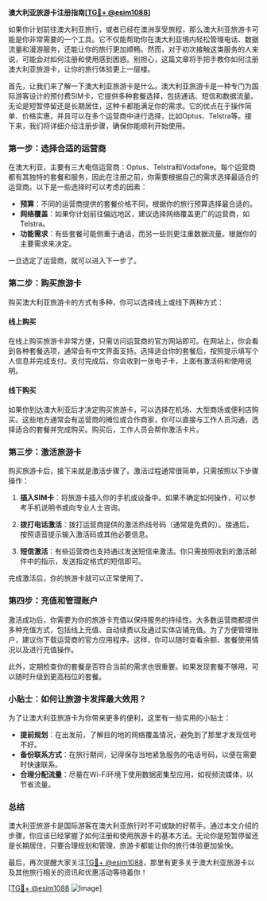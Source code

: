 **澳大利亚旅游卡注册指南[[TG💪+ @esim1088](https://t.me/s/esim1088)]**

如果你计划前往澳大利亚旅行，或者已经在澳洲享受旅程，那么澳大利亚旅游卡可能是你非常需要的一个工具。它不仅能帮助你在澳大利亚境内轻松管理电话、数据流量和漫游服务，还能让你的旅行更加顺畅。然而，对于初次接触这类服务的人来说，可能会对如何注册和使用感到困惑。别担心，这篇文章将手把手教你如何注册澳大利亚旅游卡，让你的旅行体验更上一层楼。

首先，让我们来了解一下澳大利亚旅游卡是什么。澳大利亚旅游卡是一种专门为国际游客设计的预付费SIM卡，它提供多种套餐选择，包括通话、短信和数据流量。无论是短暂停留还是长期居住，这种卡都能满足你的需求。它的优点在于操作简单、价格实惠，并且可以在多个运营商中进行选择，比如Optus、Telstra等。接下来，我们将详细介绍注册步骤，确保你能顺利开始使用。

### 第一步：选择合适的运营商

在澳大利亚，主要有三大电信运营商：Optus、Telstra和Vodafone。每个运营商都有其独特的套餐和服务，因此在注册之前，你需要根据自己的需求选择最适合的运营商。以下是一些选择时可以考虑的因素：

- **预算**：不同的运营商提供的套餐价格不同，根据你的旅行预算选择最合适的。
- **网络覆盖**：如果你计划前往偏远地区，建议选择网络覆盖更广的运营商，如Telstra。
- **功能需求**：有些套餐可能侧重于通话，而另一些则更注重数据流量。根据你的主要需求来决定。

一旦选定了运营商，就可以进入下一步了。

### 第二步：购买旅游卡

购买澳大利亚旅游卡的方式有多种，你可以选择线上或线下两种方式：

#### 线上购买
在线上购买旅游卡非常方便，只需访问运营商的官方网站即可。在网站上，你会看到各种套餐选项，通常会有中文界面支持。选择适合你的套餐后，按照提示填写个人信息并完成支付。支付完成后，你会收到一张电子卡，上面有激活码和使用说明。

#### 线下购买
如果你到达澳大利亚后才决定购买旅游卡，可以选择在机场、大型商场或便利店购买。这些地方通常会有运营商的摊位或合作商家，你可以直接与工作人员沟通，选择适合的套餐并完成购买。购买后，工作人员会帮你激活卡片。

### 第三步：激活旅游卡

购买旅游卡后，接下来就是激活步骤了。激活过程通常很简单，只需按照以下步骤操作：

1. **插入SIM卡**：将旅游卡插入你的手机或设备中。如果不确定如何操作，可以参考手机说明书或向专业人士咨询。
   
2. **拨打电话激活**：拨打运营商提供的激活热线号码（通常是免费的）。接通后，按照语音提示输入激活码或其他必要信息。

3. **短信激活**：有些运营商也支持通过发送短信来激活。你只需按照收到的激活邮件中的指示，发送指定格式的短信即可。

完成激活后，你的旅游卡就可以正常使用了。

### 第四步：充值和管理账户

激活成功后，你需要为你的旅游卡充值以保持服务的持续性。大多数运营商都提供多种充值方式，包括线上充值、自动续费以及通过实体店铺充值。为了方便管理账户，建议你下载运营商的官方应用程序。这样，你可以随时查看余额、套餐使用情况以及进行充值操作。

此外，定期检查你的套餐是否符合当前的需求也很重要。如果发现套餐不够用，可以随时升级到更高档位的套餐。

### 小贴士：如何让旅游卡发挥最大效用？

为了让澳大利亚旅游卡为你带来更多的便利，这里有一些实用的小贴士：

- **提前规划**：在出发前，了解目的地的网络覆盖情况，避免到了那里才发现信号不好。
- **备份联系方式**：在旅行期间，记得保存当地紧急服务的电话号码，以便在需要时快速联系。
- **合理分配流量**：尽量在Wi-Fi环境下使用数据密集型应用，如视频流媒体，以节省流量。

### 总结

澳大利亚旅游卡是国际游客在澳大利亚旅行时不可或缺的好帮手。通过本文介绍的步骤，你应该已经掌握了如何注册和使用旅游卡的基本方法。无论你是短暂停留还是长期居住，只要合理规划和管理，旅游卡都能让你的旅行体验更加愉快。

最后，再次提醒大家关注[TG💪+ @esim1088](https://t.me/s/esim1088)，那里有更多关于澳大利亚旅游卡以及其他旅行相关的资讯和优惠活动等待着你！

[[TG💪+ @esim1088](https://t.me/s/esim1088) ![Image](https://i.postimg.cc/4NQfJmqS/Snipaste-2025-05-13-00-14-12.png)]